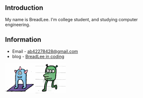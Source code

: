 ## Introduction
 My name is BreadLee. I'm college student, and studying computer engineering.

## Information
- Email - ab42278428@gmail.com
- blog - [BreadLee in coding](https://breadlee.tistory.com/)

<img align="left" src="https://github.com/BreadLeee/BreadLeee/blob/main/Blue%233.png" height="100x">
<img align="left" src="https://github.com/BreadLeee/BreadLeee/blob/main/Green%232.png" height="100x">

<!--
**Coryeo/Coryeo** is a ✨ _special_ ✨ repository because its `README.md` (this file) appears on your GitHub profile.

Here are some ideas to get you started:

- 🔭 I’m currently working on ...
- 🌱 I’m currently learning ...
- 👯 I’m looking to collaborate on ...
- 🤔 I’m looking for help with ...
- 💬 Ask me about ...
- 📫 How to reach me: ...
- 😄 Pronouns: ...
- ⚡ Fun fact: ...
-->
